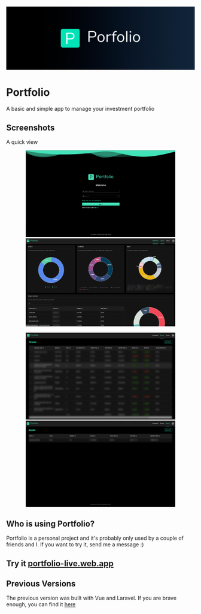 ![Portfolio Header](https://github.com/CarlosTrinidad/portfolio/raw/master/public/cover-dark.png)

# Portfolio
A basic and simple app to manage your investment portfolio

## Screenshots
A quick view

<p align="center">
  <img
    width="400"
    src="https://github.com/CarlosTrinidad/portfolio/raw/master/public/screenshots/login.png"
    alt="login"
  />
   <img
    width="400"
    src="https://github.com/CarlosTrinidad/portfolio/raw/master/public/screenshots/dashboard.png"
    alt="dashboard"
  />
</p>
<p align="center">
  <img
    width="400"
    src="https://github.com/CarlosTrinidad/portfolio/raw/master/public/screenshots/shares.png"
    alt="shares"
  />
   <img
    width="400"
    src="https://github.com/CarlosTrinidad/portfolio/raw/master/public/screenshots/bonds.png"
    alt="bonds"
  />
</p>

## Who is using Portfolio?
Portfolio is a personal project and it's probably only used by a couple of friends and I. If you want to try it, send me a message :)

## Try it [portfolio-live.web.app](https://portfolio-live.web.app)

## Previous Versions
The previous version was built with Vue and Laravel. If you are brave enough, you can find it [here](https://github.com/CarlosTrinidad/investment-portfolio-manager)
